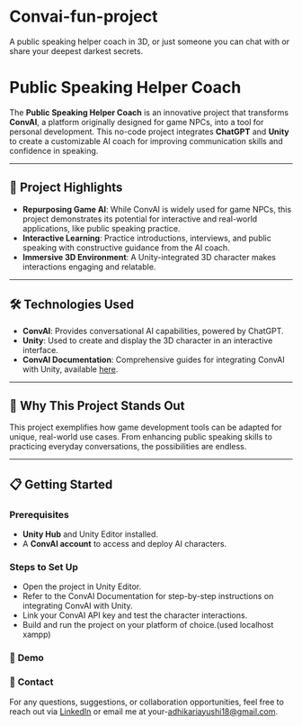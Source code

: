 # Convai-fun-project
 A public speaking helper coach in 3D, or just someone you can chat with or share your deepest darkest secrets.
 
# Public Speaking Helper Coach

The **Public Speaking Helper Coach** is an innovative project that transforms **ConvAI**, a platform originally designed for game NPCs, into a tool for personal development. This no-code project integrates **ChatGPT** and **Unity** to create a customizable AI coach for improving communication skills and confidence in speaking.

---

## 🎯 **Project Highlights**
- **Repurposing Game AI**: While ConvAI is widely used for game NPCs, this project demonstrates its potential for interactive and real-world applications, like public speaking practice.
- **Interactive Learning**: Practice introductions, interviews, and public speaking with constructive guidance from the AI coach.
- **Immersive 3D Environment**: A Unity-integrated 3D character makes interactions engaging and relatable.

---

## 🛠️ **Technologies Used**
- **ConvAI**: Provides conversational AI capabilities, powered by ChatGPT.
- **Unity**: Used to create and display the 3D character in an interactive interface.
- **ConvAI Documentation**: Comprehensive guides for integrating ConvAI with Unity, available [here](https://docs.convai.com).

---

## 🚀 **Why This Project Stands Out**
This project exemplifies how game development tools can be adapted for unique, real-world use cases. From enhancing public speaking skills to practicing everyday conversations, the possibilities are endless.

---

## 📋 **Getting Started**

### Prerequisites
- **Unity Hub** and Unity Editor installed.
- A **ConvAI account** to access and deploy AI characters.

### Steps to Set Up
- Open the project in Unity Editor.
- Refer to the ConvAI Documentation for step-by-step instructions on integrating ConvAI with Unity.
- Link your ConvAI API key and test the character interactions.
- Build and run the project on your platform of choice.(used localhost xampp)

### 🎥 **Demo**


### 📧 **Contact**
For any questions, suggestions, or collaboration opportunities, feel free to reach out via [LinkedIn](https://www.linkedin.com/in/ayushi-a-804490252) or email me at your-[adhikariayushi18@gmail.com](mailto:adhikariayushi18@gmail.com).
